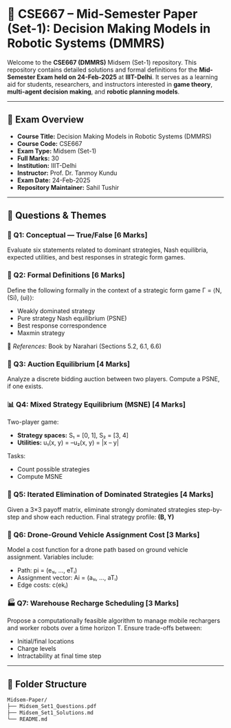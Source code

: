 # 🧠 CSE667 – Mid-Semester Paper (Set-1): Decision Making Models in Robotic Systems (DMMRS)

Welcome to the **CSE667 (DMMRS)** Midsem (Set-1) repository. This repository contains detailed solutions and formal definitions for the **Mid-Semester Exam held on 24-Feb-2025** at **IIIT-Delhi**. It serves as a learning aid for students, researchers, and instructors interested in **game theory**, **multi-agent decision making**, and **robotic planning models**.

---

## 📘 Exam Overview

- **Course Title:** Decision Making Models in Robotic Systems (DMMRS)  
- **Course Code:** CSE667  
- **Exam Type:** Midsem (Set-1)  
- **Full Marks:** 30  
- **Institution:** IIIT-Delhi  
- **Instructor:** Prof. Dr. Tanmoy Kundu  
- **Exam Date:** 24-Feb-2025  
- **Repository Maintainer:** Sahil Tushir

---

## 📝 Questions & Themes

### 🧩 Q1: Conceptual — True/False [6 Marks]
Evaluate six statements related to dominant strategies, Nash equilibria, expected utilities, and best responses in strategic form games.

### 📘 Q2: Formal Definitions [6 Marks]
Define the following formally in the context of a strategic form game Γ = ⟨N, (Si), (ui)⟩:
- Weakly dominated strategy  
- Pure strategy Nash equilibrium (PSNE)  
- Best response correspondence  
- Maxmin strategy  

📖 *References:* Book by Narahari (Sections 5.2, 6.1, 6.6)

### 🔢 Q3: Auction Equilibrium [4 Marks]
Analyze a discrete bidding auction between two players. Compute a PSNE, if one exists.

### 📊 Q4: Mixed Strategy Equilibrium (MSNE) [4 Marks]
Two-player game:
- **Strategy spaces:** S₁ = [0, 1], S₂ = [3, 4]  
- **Utilities:** u₁(x, y) = –u₂(x, y) = |x – y|

Tasks:
- Count possible strategies
- Compute MSNE

### 🎯 Q5: Iterated Elimination of Dominated Strategies [4 Marks]
Given a 3×3 payoff matrix, eliminate strongly dominated strategies step-by-step and show each reduction. Final strategy profile: **(B, Y)**

### 🚁 Q6: Drone-Ground Vehicle Assignment Cost [3 Marks]
Model a cost function for a drone path based on ground vehicle assignment. Variables include:
- Path: pi = (e₁ᵢ, ..., eTᵢ)
- Assignment vector: Ai = (a₁ᵢ, ..., aTᵢ)
- Edge costs: c(ekᵢ)

### 🏭 Q7: Warehouse Recharge Scheduling [3 Marks]
Propose a computationally feasible algorithm to manage mobile rechargers and worker robots over a time horizon T. Ensure trade-offs between:
- Initial/final locations
- Charge levels
- Intractability at final time step

---

## 📂 Folder Structure

```bash
Midsem-Paper/
├── Midsem_Set1_Questions.pdf
├── Midsem_Set1_Solutions.md
└── README.md
```

